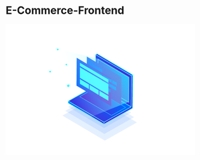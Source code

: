 ﻿# E-Commerce-Frontend
<p align="center">
<img src="/Vistas\img\plantilla\Frontend.png" alt="Frontendlogo"/>
</p>
